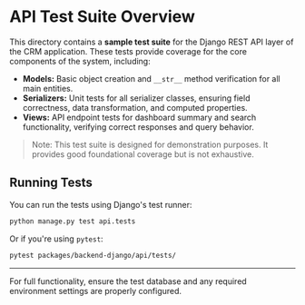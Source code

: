 # API Test Suite Overview

This directory contains a **sample test suite** for the Django REST API layer of the CRM application. These tests provide coverage for the core components of the system, including:

- **Models:** Basic object creation and `__str__` method verification for all main entities.
- **Serializers:** Unit tests for all serializer classes, ensuring field correctness, data transformation, and computed properties.
- **Views:** API endpoint tests for dashboard summary and search functionality, verifying correct responses and query behavior.

> Note: This test suite is designed for demonstration purposes. It provides good foundational coverage but is not exhaustive.

## Running Tests

You can run the tests using Django's test runner:

```bash
python manage.py test api.tests
```

Or if you're using `pytest`:

```bash
pytest packages/backend-django/api/tests/
```

---

For full functionality, ensure the test database and any required environment settings are properly configured.
